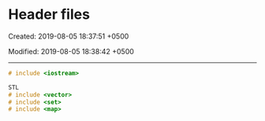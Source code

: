 # Header files

Created: 2019-08-05 18:37:51 +0500

Modified: 2019-08-05 18:38:42 +0500

---
```c++
# include <iostream>

STL
# include <vector>
# include <set>
# include <map>
```
